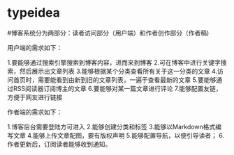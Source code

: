 # typeidea
#博客系统分为两部分：读者访问部分（用户端）和作者创作部分（作者稿)

用户端的需求如下：
 
 1.要能够通过搜索引擎搜索到博客内容，进而来到博客
  2.可在博客中进行关键字搜索，然后展示出文章列表
  3.能够根据某个分类查看所有关于这一分类的文章
  4.访问首页时，需要能看到由新到旧的文章列表，一遍于查看最新的文章
  5.要能够通过RSS阅读器订阅博主的文章
  6.要能够对某一篇文章进行评论
  7.能够配置友链，方便于网友进行链接

作者端的需求如下：
 
  1.博客后台需要登陆方可进入
  2.能够创建分类和标签
  3.能够以Markdown格式编写文章
  4.能够上传文章配图，要有版权声明
  5.能够配置导航，以便引导读者；
  6.作者更新后，订阅读者能够收到通知。
